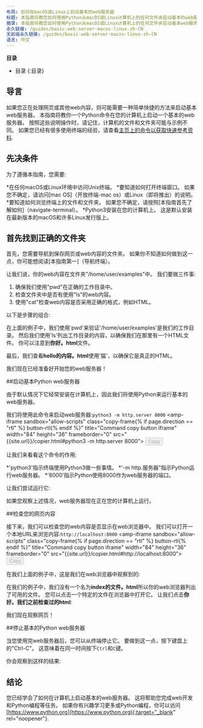 ```yaml
---
布局: 如何在macOS或Linux上启动基本的web服务器
标题: 本指南将教您如何使用Python从macOS或Linux计算机上的任何文件夹启动基本的web服务器。
摘录: 本指南将教您如何使用Python从macOS或Linux计算机上的任何文件夹启动基本web服务器
永久链接: /guides/basic-web-server-macos-linux-zh-CN
无前缀永久链接: /guides/basic-web-server-macos-linux-zh-CN
语言: 中文
---
```


**目录**

* 目录
{:目录}

## 导言

如果您正在处理网页或其他web内容，则可能需要一种简单快捷的方法来启动基本web服务器。 本指南将教你一个Python命令在您的计算机上启动一个基本的web服务器。 按照这些说明操作时，请记住，计算机的文件和文件夹可能与示例不同。 如果您已经有很多使用终端的经验，请查看[主页上的命令以获取快速参考资料](/).

## 先决条件

为了遵循本指南，您需要:

*在任何macOS或Linux环境中访问Unix终端。
*要知道如何打开终端窗口。 如果您不确定，请访问[mac OS]（开放终端-mac os）或Linux（即将推出）的说明。
*要知道如何浏览终端上的文件和文件夹。 如果您不确定，请按照[本指南首先了解如何]（navigate-terminal）。
*Python3安装在您的计算机上。 这是默认安装在最新版本的macOS和许多Linux发行版上。

## 首先找到正确的文件夹

首先，您需要导航到保存网页或web内容的文件夹。 如果你不知道如何做到这一点，你可能想阅读[本指南第一]（导航终端）。

让我们说，你的web内容在文件夹"/home/user/examples"中。 我们要做三件事:

1. 确保我们使用"pwd"在正确的工作目录中。
2. 检查文件夹中是否有使用"ls"的web内容。
3. 使用"cat"检查web内容是否采用正确的格式，例如HTML。

以下是步骤的组合:

<div class="center guideimages">
  <amp-anim src="/assets/guides/basic-web-server-macos-linux/checking-web-content-en.gif" width="665" height="387" alt="Navigating and checking web content" layout="responsive"></amp-anim>
</div>

在上面的例子中，我们使用'pwd'来验证'/home/user/examples'是我们的工作目录。 然后我们使用'ls'列出工作目录的内容，以确保我们在那里有一个HTML文件。 你可以注意到**你好。html**文件。

最后，我们查看**hello的内容。html**使用'猫'，以确保它是真正的HTML。

我们现在已经准备好开始您的web服务器！

##启动基本Python web服务器

由于默认情况下它经常安装在计算机上，因此我们将使用Python来运行基本的web服务器。

我们将使用此命令来启动web服务器:`python3 -m http.server 8000` <amp-iframe sandbox="allow-scripts"
  class="copy-frame{% if page.direction == "rtl" %} button-rtl{% endif %}"
  title="Command copy button iframe"
  width="84"
  height="36"
  frameborder="0"
  src="{{site.url}}/copier.html#python3 -m http.server 8000">
  <button class="pure-button button-large button-primary"
    placeholder
    disabled>Copy</button>
</amp-iframe>

让我们来看看这个命令的作用:

*'python3'指示终端使用Python3做一些事情。
*'-m http.服务器"指示Python运行web服务器。
*'8000'指示Python使用8000作为web服务器的端口。

让我们尝试运行它:

<div class="center guideimages">
  <amp-anim src="/assets/guides/basic-web-server-macos-linux/start-python-http-server-en.gif" width="665" height="387" alt="Start Python web server" layout="responsive"></amp-anim>
</div>

如果您观察上述情况，web服务器现在正在您的计算机上运行。

##检查您的网页内容

接下来，我们可以检查您的web内容是否显示在web浏览器中。 我们可以打开一个本地URL来浏览内容:`http://localhost:8000` <amp-iframe sandbox="allow-scripts"
  class="copy-frame{% if page.direction == "rtl" %} button-rtl{% endif %}"
  title="Command copy button iframe"
  width="84"
  height="36"
  frameborder="0"
  src="{{site.url}}/copier.html#http://localhost:8000">
  <button class="pure-button button-large button-primary"
    placeholder
    disabled>Copy</button>
</amp-iframe>

在我们上面的例子中，这是我们在web浏览器中观察到的:

<div class="center guideimages">
  <amp-img src="/assets/guides/basic-web-server-macos-linux/directory-listing-en.png" width="665" height="387" alt="Directory listing in the web browser" layout="responsive"></amp-img>
</div>

在我们的例子中，我们没有一个名为**index的文件。html**所以你的web浏览器列出了可用的文件。 您可以点击一个特定的文件在浏览器中打开它。 让我们点击**你好。我们之前检查过的html**:

<div class="center guideimages">
  <amp-img src="/assets/guides/basic-web-server-macos-linux/hello-world-page-en.png" width="665" height="387" alt="Hello world page" layout="responsive"></amp-img>
</div>

我们现在观察网页！

##停止基本的Python web服务器

当您使用完web服务器后，您可以从终端停止它。 要做到这一点，按下键盘上的"Ctrl-C"。 这意味着在同一时间按下`Ctrl`和`C`键。

你会观察到这样的结果:

<div class="center guideimages">
  <amp-anim src="/assets/guides/basic-web-server-macos-linux/stop-python-http-server-en.gif" width="665" height="387" alt="Stop Python web server" layout="responsive"></amp-anim>
</div>

## 结论

您已经学会了如何在计算机上启动基本的web服务器。 这将帮助您完成web开发和Python编程等任务。 如果你有兴趣学习更多或Python编程，你可以访问[https://www.python.org](https://www.python.org){:target="_blank" rel="noopener"}.